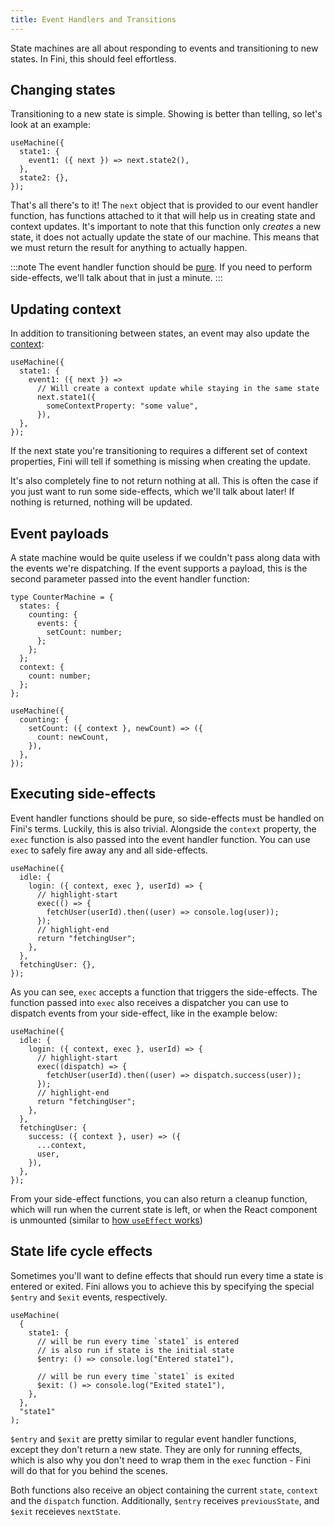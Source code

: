 ```yaml
---
title: Event Handlers and Transitions
---
```


State machines are all about responding to events and transitioning to new states. In Fini, this should feel effortless.

## Changing states

Transitioning to a new state is simple. Showing is better than telling, so let's look at an example:

```tsx
useMachine({
  state1: {
    event1: ({ next }) => next.state2(),
  },
  state2: {},
});
```

That's all there's to it! The `next` object that is provided to our event handler function, has functions attached to it that will help us in creating state and context updates. It's important to note that this function only _creates_ a new state, it does not actually update the state of our machine. This means that we must return the result for anything to actually happen.

:::note
The event handler function should be [pure](https://en.wikipedia.org/wiki/Pure_function). If you need to perform side-effects, we'll talk about that in just a minute.
:::

## Updating context

In addition to transitioning between states, an event may also update the [context](schema-definition.md#context):

```tsx
useMachine({
  state1: {
    event1: ({ next }) =>
      // Will create a context update while staying in the same state
      next.state1({
        someContextProperty: "some value",
      }),
  },
});
```

If the next state you're transitioning to requires a different set of context properties, Fini will tell if something is missing when creating the update.

It's also completely fine to not return nothing at all. This is often the case if you just want to run some side-effects, which we'll talk about later! If nothing is returned, nothing will be updated.

## Event payloads

A state machine would be quite useless if we couldn't pass along data with the events we're dispatching. If the event supports a payload, this is the second parameter passed into the event handler function:

```tsx
type CounterMachine = {
  states: {
    counting: {
      events: {
        setCount: number;
      };
    };
  };
  context: {
    count: number;
  };
};

useMachine({
  counting: {
    setCount: ({ context }, newCount) => ({
      count: newCount,
    }),
  },
});
```

## Executing side-effects

Event handler functions should be pure, so side-effects must be handled on Fini's terms. Luckily, this is also trivial. Alongside the `context` property, the `exec` function is also passed into the event handler function. You can use `exec` to safely fire away any and all side-effects.

```tsx
useMachine({
  idle: {
    login: ({ context, exec }, userId) => {
      // highlight-start
      exec(() => {
        fetchUser(userId).then((user) => console.log(user));
      });
      // highlight-end
      return "fetchingUser";
    },
  },
  fetchingUser: {},
});
```

As you can see, `exec` accepts a function that triggers the side-effects. The function passed into `exec` also receives a dispatcher you can use to dispatch events from your side-effect, like in the example below:

```tsx
useMachine({
  idle: {
    login: ({ context, exec }, userId) => {
      // highlight-start
      exec((dispatch) => {
        fetchUser(userId).then((user) => dispatch.success(user));
      });
      // highlight-end
      return "fetchingUser";
    },
  },
  fetchingUser: {
    success: ({ context }, user) => ({
      ...context,
      user,
    }),
  },
});
```

From your side-effect functions, you can also return a cleanup function, which will run when the current state is left, or when the React component is unmounted (similar to [how `useEffect` works](7caffc79111ccf19cb50dad1e93c92f2437b89b0))

## State life cycle effects

Sometimes you'll want to define effects that should run every time a state is entered or exited. Fini allows you to achieve this by specifying the special `$entry` and `$exit` events, respectively.

```tsx
useMachine(
  {
    state1: {
      // will be run every time `state1` is entered
      // is also run if state is the initial state
      $entry: () => console.log("Entered state1"),

      // will be run every time `state1` is exited
      $exit: () => console.log("Exited state1"),
    },
  },
  "state1"
);
```

`$entry` and `$exit` are pretty similar to regular event handler functions, except they don't return a new state. They are only for running effects, which is also why you don't need to wrap them in the `exec` function - Fini will do that for you behind the scenes.

Both functions also receive an object containing the current `state`, `context` and the `dispatch` function. Additionally, `$entry` receives `previousState`, and `$exit` receieves `nextState`.
